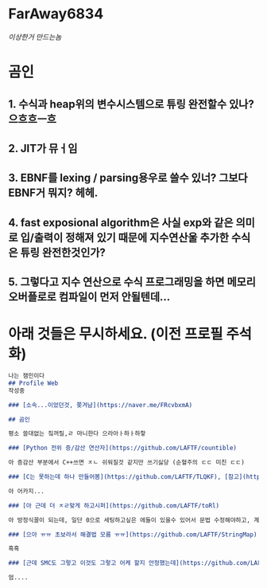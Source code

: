 # FarAway6834

*이상한거 만드는놈*

# 곰인

## 1\. 수식과 heap위의 변수시스템으로 튜링 완전할수 있나? 으흐흐ㅡ흐
## 2\. JIT가 뮤ㅓ임
## 3\. EBNF를 lexing / parsing용우로 쓸수 있너? 그보다 EBNF거 뭐지? 헤헤.
## 4\. fast exposional algorithm은 사실 exp와 같은 의미로 입/출력이 정해져 있기 때문에 지수연산울 추가한 수식은 튜링 완전한것인가?
## 5\. 그렇다고 지수 연산으로 수식 프로그래밍을 하면 메모리 오버플로로 컴파일이 먼저 안될텐데...

# 아래 것들은 무시하세요. (이전 프로필 주석화)
```markdown
나는 잼민이다
## Profile Web
작성중

### [소속...이었던것, 쫒겨남](https://naver.me/FRcvbxmA)

## 곰인

평소 쓸대없는 짘꺼릴,ㄹ 마니한다 으라아ㅏ하ㅏ하핳

### [Python 전위 증/감산 연산자](https://github.com/LAFTF/countible)

아 증감산 부분에서 C++쓰면 ㅈㄴ 쉬워질것 같지만 쓰기싫당 (순혈주의 ㄷㄷ 미친 ㄷㄷ)

### [C는 못하는데 하나 만들어봄](https://github.com/LAFTF/TLQKF), [참고](https://taxos.tistory.com/entry/%EC%B0%B8%EA%B3%A0%EC%9E%90%EB%A3%8C)

아 어카지...

### [아 근데 더 ㅈㄹ맞게 하고시퍼](https://github.com/LAFTF/toRl)

아 방정식꼴이 되는데, 일단 0으로 세팅하고싶은 에들이 있을수 있어서 문법 수정해야하고, 계획이 바꿔서 그냥 처음에 대입전에 변수/상수셋으로 가고싶은데, 해야하는지 말아야 하는지 참

### [으아 ㅠㅠ 초보라서 해결법 모름 ㅠㅠ](https://github.com/LAFTF/StringMap)

흑흑

### [근데 SMC도 그렇고 이것도 그렇고 어케 할지 안정했는데](https://github.com/LAFTF/FXEM)

엄....
```
